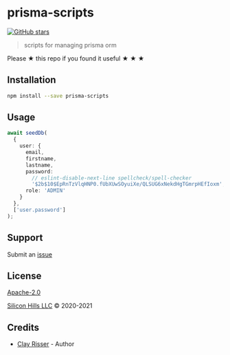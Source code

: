# prisma-scripts

[![GitHub stars](https://img.shields.io/github/stars/silicon-hills/prisma-scripts.svg?style=social&label=Stars)](https://github.com/silicon-hills/prisma-scripts)

> scripts for managing prisma orm

Please ★ this repo if you found it useful ★ ★ ★

## Installation

```sh
npm install --save prisma-scripts
```

## Usage

```ts
await seedDb(
  {
    user: {
      email,
      firstname,
      lastname,
      password:
        // eslint-disable-next-line spellcheck/spell-checker
        '$2b$10$EpRnTzVlqHNP0.fUbXUwSOyuiXe/QLSUG6xNekdHgTGmrpHEfIoxm', // secret42
      role: 'ADMIN'
    }
  },
  ['user.password']
);
```

## Support

Submit an [issue](https://github.com/codejamninja/prisma-scripts/issues/new)

## License

[Apache-2.0](LICENSE)

[Silicon Hills LLC](https://siliconhills.dev) © 2020-2021

## Credits

- [Clay Risser](https://clayrisser.com) - Author
